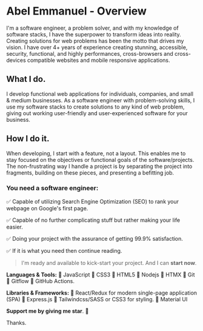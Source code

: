 # Abel Emmanuel - Overview

<p>I'm a software engineer, a problem solver, and with my knowledge of software stacks, I have the superpower to transform ideas into reality. Creating solutions for web problems has been the motto that drives my vision. I have over 4+ years of experience creating stunning, accessible, security, functional, and highly performances, cross-browsers and cross-devices compatible websites and mobile responsive applications.</p>

## What I do.

<p>
I develop functional web applications for individuals, companies, and small & medium businesses. As a software engineer with problem-solving skills, I use my software stacks to create solutions to any kind of web problem, giving out working user-friendly and user-experienced software for your business.
</p>

## How I do it.

<p>
When developing, I start with a feature, not a layout. This enables me to stay focused on the objectives or functional goals of the software/projects. The non-frustrating way I handle a project is by separating the project into fragments, building on these pieces, and presenting a befitting job.
</p>

### You need a software engineer:

✅ Capable of utilizing Search Engine Optimization (SEO) to rank your webpage on Google's first page.

✅ Capable of no further complicating stuff but rather making your life easier.

✅ Doing your project with the assurance of getting 99.9% satisfaction.

✅ If it is what you need then continue reading.

> I'm ready and available to kick-start your project. And I can **start now**.

**Languages & Tools:**
🔘 JavaScript 🔘 CSS3 🔘 HTML5 🔘 Nodejs 🔘 HTMX
🔘 Git 🔘 Gitflow 🔘 GitHub Actions.

**Libraries & Frameworks:**
🔘 React/Redux for modern single-page application (SPA)
🔘 Express.js 🔘 Tailwindcss/SASS or CSS3 for styling. 🔘 Material UI

**Support me by giving me star**. 🌟

Thanks.
